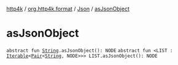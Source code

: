 [http4k](../../index.md) / [org.http4k.format](../index.md) / [Json](index.md) / [asJsonObject](./as-json-object.md)

# asJsonObject

`abstract fun `[`String`](https://kotlinlang.org/api/latest/jvm/stdlib/kotlin/-string/index.html)`.asJsonObject(): NODE`
`abstract fun <LIST : `[`Iterable`](https://kotlinlang.org/api/latest/jvm/stdlib/kotlin.collections/-iterable/index.html)`<`[`Pair`](https://kotlinlang.org/api/latest/jvm/stdlib/kotlin/-pair/index.html)`<`[`String`](https://kotlinlang.org/api/latest/jvm/stdlib/kotlin/-string/index.html)`, NODE>>> LIST.asJsonObject(): NODE`